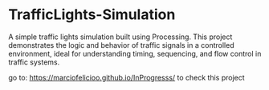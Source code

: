 # TrafficLights-Simulation
A simple traffic lights simulation built using Processing. This project demonstrates the logic and behavior of traffic signals in a controlled environment, ideal for understanding timing, sequencing, and flow control in traffic systems.

go to: https://marciofelicioo.github.io/InProgresss/ to check this project
